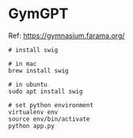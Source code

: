 # GymGPT

Ref: https://gymnasium.farama.org/

```
# install swig

# in mac
brew install swig

# in ubuntu
sudo apt install swig

# set python environment
virtualenv env
source env/bin/activate
python app.py
```
